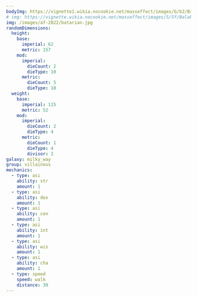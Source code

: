 ```yaml
---
bodyImg: https://vignette1.wikia.nocookie.net/masseffect/images/b/b2/Batarian_MP.png/revision/latest/scale-to-width-down/500
# img: https://vignette.wikia.nocookie.net/masseffect/images/5/5f/Balak_ME_adversaryshot.png/revision/latest/scale-to-width-down/422?cb=20140812140358
img: /images/af-2022/batarian.jpg
randomDimensions:
  height:
    base:
      imperial: 62
      metric: 157
    mod:
      imperial:
        dieCount: 2
        dieType: 10
      metric:
        dieCount: 5
        dieType: 10
  weight:
    base:
      imperial: 115
      metric: 52
    mod:
      imperial:
        dieCount: 2
        dieType: 4
      metric:
        dieCount: 1
        dieType: 4
        divisor: 2
galaxy: milky_way
group: villainous
mechanics:
  - type: asi
    ability: str
    amount: 1
  - type: asi
    ability: dex
    amount: 1
  - type: asi
    ability: con
    amount: 1
  - type: asi
    ability: int
    amount: 1
  - type: asi
    ability: wis
    amount: 1
  - type: asi
    ability: cha
    amount: 1
  - type: speed
    speed: walk
    distance: 30
---
```

